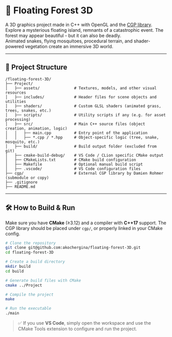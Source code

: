 # 🌲 Floating Forest 3D

A 3D graphics project made in C++ with OpenGL and the [CGP library](https://github.com/drohmer/cgp).  
Explore a mysterious floating island, remnants of a catastrophic event. The forest may appear beautiful - but it can also be deadly.  
Animated snakes, flying mosquitoes, procedural terrain, and shader-powered vegetation create an immersive 3D world.

---

## 📁 Project Structure

```
/floating-forest-3D/
├── Project/
│   ├── assets/               # Textures, models, and other visual resources
│   ├── includes/             # Header files for scene objects and utilities
│   ├── shaders/              # Custom GLSL shaders (animated grass, trees, snakes, etc.)
│   ├── scripts/              # Utility scripts if any (e.g. for asset processing)
│   ├── src/                  # Main C++ source files (object creation, animation, logic)
│   │   ├── main.cpp          # Entry point of the application
│   │   ├── *.cpp / *.hpp     # Object-specific logic (tree, snake, mosquito, etc.)
│   ├── build/                # Build output folder (excluded from git)
│   ├── cmake-build-debug/    # VS Code / CLion specific CMake output
│   ├── CMakeLists.txt        # CMake build configuration
│   ├── Makefile              # Optional manual build script
│   ├── .vscode/              # VS Code configuration files
├── cgp/                      # External CGP library by Damien Rohmer (submodule or copy)
├── .gitignore
├── README.md
```

---

## 🛠 How to Build & Run

Make sure you have **CMake** (≥3.12) and a compiler with **C++17** support. The CGP library should be placed under `cgp/`, or properly linked in your CMake config.

```bash
# Clone the repository
git clone git@github.com:akochergina/floating-forest-3D.git
cd floating-forest-3D

# Create a build directory
mkdir build
cd build

# Generate build files with CMake
cmake ../Project

# Compile the project
make

# Run the executable
./main
```

> ✅ If you use **VS Code**, simply open the workspace and use the CMake Tools extension to configure and run the project.
